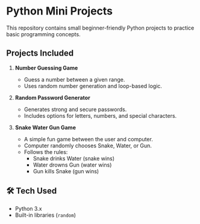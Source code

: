 # Python Mini Projects 

This repository contains small beginner-friendly Python projects to practice basic programming concepts.



##  Projects Included

1. **Number Guessing Game** 
   - Guess a number between a given range.  
   - Uses random number generation and loop-based logic.  

2. **Random Password Generator** 
   - Generates strong and secure passwords.  
   - Includes options for letters, numbers, and special characters.

3. **Snake Water Gun Game**  
   - A simple fun game between the user and computer.  
   - Computer randomly chooses Snake, Water, or Gun.  
   - Follows the rules:  
     - Snake drinks Water (snake wins)
     - Water drowns Gun (water wins)  
     - Gun kills Snake (gun wins) 




## 🛠️ Tech Used
- Python 3.x  
- Built-in libraries (`random`)  






